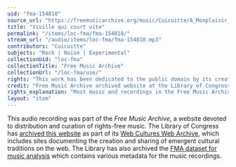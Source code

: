```yaml
---
uid: "fma-154810"
source_url: "https://freemusicarchive.org/music/Cuicuitte/A_Monplaisir_Best-Of__Lets_hear_that_crap/Cuicuitte_-_A_Monplaisir_Best-of__Lets_here_that_crap_-_05_Viville_qui_court_vite"
title: "Viville qui court vite"
permalink: "/items/loc-fma/fma-154810/"
stream_url: "/audio/items/loc-fma/fma-154810.mp3"
contributors: "Cuicuitte"
subjects: "Rock | Noise | Experimental"
collectionUid: "loc-fma"
collectionTitle: "Free Music Archive"
collectionUrl: "/loc-fma/use/"
rights: "This work has been dedicated to the public domain by its creator, thus is free to use and reuse without restriction. You can copy, modify, distribute and perform the work, even for commercial purposes, all without asking permission. Attribution is recommended but not required."
credit: "Free Music Archive archived website at the Library of Congress, Web Archives Division."
rights_explanation: "Most music and recordings in the Free Music Archive are not in the public domain. However, Citizen DJ provides a subset of recordings from the Free Music Archive that were published under a Public domain dedication license by their creators, thus are in the public domain."
layout: "item"
---
```


This audio recording was part of the _Free Music Archive_, a website devoted to distribution and curation of rights-free music. The Library of Congress has [archived this website](https://www.loc.gov/item/lcwaN0026492/) as part of its [Web Cultures Web Archive](https://www.loc.gov/collections/web-cultures-web-archive/about-this-collection/), which includes sites documenting the creation and sharing of emergent cultural traditions on the web. The Library has also archived the [FMA dataset for music analysis](https://catalog.loc.gov/vwebv/search?searchCode=LCCN&searchArg=2018655052&searchType=1&permalink=y) which contains various metadata for the music recordings.